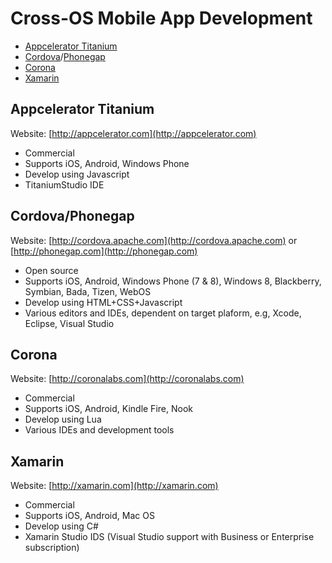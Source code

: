 # Cross-OS Mobile App Development

* [Appcelerator Titanium](http://appcelerator.com)
* [Cordova](http://cordova.apache.org)/[Phonegap](http://phonegap.com)
* [Corona](http://coronalabs.com)
* [Xamarin](http://xamarin.com)

## Appcelerator Titanium

Website: [http://appcelerator.com](http://appcelerator.com)

* Commercial
* Supports iOS, Android, Windows Phone
* Develop using Javascript
* TitaniumStudio IDE 

## Cordova/Phonegap

Website: [http://cordova.apache.com](http://cordova.apache.com) or [http://phonegap.com](http://phonegap.com)
* Open source
* Supports iOS, Android, Windows Phone (7 & 8), Windows 8, Blackberry, Symbian, Bada, Tizen, WebOS
* Develop using HTML+CSS+Javascript
* Various editors and IDEs, dependent on target plaform, e.g, Xcode, Eclipse, Visual Studio

## Corona

Website: [http://coronalabs.com](http://coronalabs.com)

* Commercial
* Supports iOS, Android, Kindle Fire, Nook
* Develop using Lua
* Various IDEs and development tools

## Xamarin

Website: [http://xamarin.com](http://xamarin.com)

* Commercial
* Supports iOS, Android, Mac OS
* Develop using C#
* Xamarin Studio IDS (Visual Studio support with Business or Enterprise subscription)

